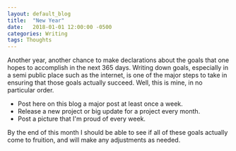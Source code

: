 ```yaml
---
layout: default_blog
title:  "New Year"
date:   2018-01-01 12:00:00 -0500
categories: Writing
tags: Thoughts
---
```


Another year, another chance to make declarations about the goals that one hopes
to accomplish in the next 365 days. Writing down goals, especially in a semi
public place such as the internet, is one of the major steps to take in ensuring
that those goals actually succeed. Well, this is mine, in no particular order.

* Post here on this blog a major post at least once a week.
* Release a new project or big update for a project every month.
* Post a picture that I'm proud of every week.

By the end of this month I should be able to see if all of these goals actually
come to fruition, and will make any adjustments as needed.
